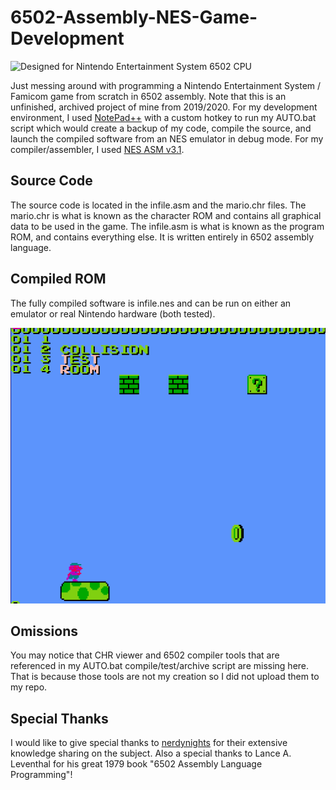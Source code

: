 # 6502-Assembly-NES-Game-Development
![Designed for Nintendo Entertainment System 6502 CPU][console-version]

Just messing around with programming a Nintendo Entertainment System / Famicom game from scratch in 6502 assembly.
Note that this is an unfinished, archived project of mine from 2019/2020.
For my development environment, I used [NotePad++](https://notepad-plus-plus.org/) with a custom hotkey to run my AUTO.bat script which would create a backup of my code, compile the source, and launch the compiled software from an NES emulator in debug mode. For my compiler/assembler, I used [NES ASM v3.1](https://github.com/camsaul/nesasm).

## Source Code

The source code is located in the infile.asm and the mario.chr files.
The mario.chr is what is known as the character ROM and contains all graphical data to be used in the game.
The infile.asm is what is known as the program ROM, and contains everything else. It is written entirely in 6502 assembly language.

## Compiled ROM

The fully compiled software is infile.nes and can be run on either an emulator or real Nintendo hardware (both tested).

![screenshot](/collisionRoomPreview_July2020.png?raw=true "July 2020 object collision test room")

## Omissions

You may notice that CHR viewer and 6502 compiler tools that are referenced in my AUTO.bat compile/test/archive script are missing here. That is because those tools are not my creation so I did not upload them to my repo.

## Special Thanks

I would like to give special thanks to [nerdynights](https://taywee.github.io/NerdyNights/) for their extensive knowledge sharing on the subject.
Also a special thanks to Lance A. Leventhal for his great 1979 book "6502 Assembly Language Programming"!

[console-version]: https://img.shields.io/badge/NES-6502-lightgrey

